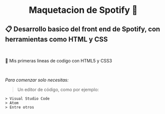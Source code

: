 <div align="center">
<h1 align="center">Maquetacion de Spotify 👋</h1>
</div>

 ## 📋 Desarrollo basico del front end de Spotify, con herramientas como HTML y CSS
 <br>
 
 🚀 Mis primeras lineas de codigo con HTML5 y CSS3

 <br>

_Para comenzar solo necesitas:_
 
   > Un editor de código, como por ejemplo:
   >
   > 
```
> Visual Studio Code
> Atom
> Entre otros
```
